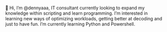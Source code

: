 👋 Hi, I’m @dennyaaa, IT consultant currently looking to expand my knowledge within scripting and learn programming.
I’m interested in learning new ways of optimizing workloads, getting better at decoding and just to have fun.
I’m currently learning Python and Powershell.

<!---
dennyaaa/dennyaaa is a ✨ special ✨ repository because its `README.md` (this file) appears on your GitHub profile.
You can click the Preview link to take a look at your changes.
--->
